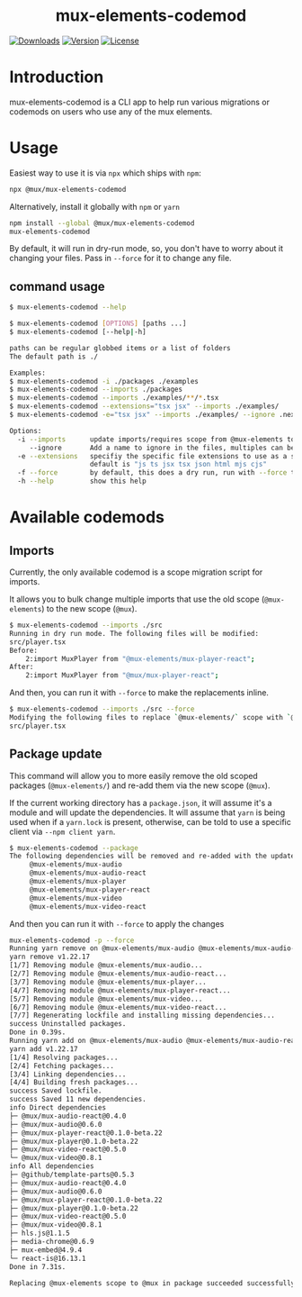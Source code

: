 <p align="center">
  <h1 align="center">mux-elements-codemod</h1>
  <a href="https://npmcharts.com/compare/@mux/mux-elements-codemod?interval=30"><img src="https://img.shields.io/npm/dm/@mux/mux-player.svg?sanitize=true" alt="Downloads"></a>
    <a href="https://www.npmjs.com/package/@mux/mux-elements-codemod"><img src="https://img.shields.io/npm/v/@mux/mux-player.svg?sanitize=true" alt="Version"></a>
    <a href="https://www.npmjs.com/package/@mux/mux-elements-codemod"><img src="https://img.shields.io/npm/l/@mux/mux-player.svg?sanitize=true" alt="License"></a>
</p>

# Introduction

mux-elements-codemod is a CLI app to help run various migrations or codemods on users who use any of the mux elements.

# Usage

Easiest way to use it is via `npx` which ships with `npm`:

```sh
npx @mux/mux-elements-codemod
```

Alternatively, install it globally with `npm` or `yarn`

```sh
npm install --global @mux/mux-elements-codemod
mux-elements-codemod
```

By default, it will run in dry-run mode, so, you don't have to worry about it changing your files. Pass in `--force` for it to change any file.

## command usage

```sh
$ mux-elements-codemod --help

$ mux-elements-codemod [OPTIONS] [paths ...]
$ mux-elements-codemod [--help|-h]

paths can be regular globbed items or a list of folders
The default path is ./

Examples:
$ mux-elements-codemod -i ./packages ./examples
$ mux-elements-codemod --imports ./packages
$ mux-elements-codemod --imports ./examples/**/*.tsx
$ mux-elements-codemod --extensions="tsx jsx" --imports ./examples/
$ mux-elements-codemod -e="tsx jsx" --imports ./examples/ --ignore .next --ignore dist

Options:
  -i --imports      update imports/requires scope from @mux-elements to @mux
     --ignore       Add a name to ignore in the files, multiples can be provided
  -e --extensions   specifiy the specific file extensions to use as a space separated string
                    default is "js ts jsx tsx json html mjs cjs"
  -f --force        by default, this does a dry run, run with --force to replace the text inline
  -h --help         show this help
```

# Available codemods

## Imports

Currently, the only available codemod is a scope migration script for imports.

It allows you to bulk change multiple imports that use the old scope (`@mux-elements`) to the new scope (`@mux`).

```sh
$ mux-elements-codemod --imports ./src
Running in dry run mode. The following files will be modified:
src/player.tsx
Before:
	2:import MuxPlayer from "@mux-elements/mux-player-react";
After:
	2:import MuxPlayer from "@mux/mux-player-react";
```

And then, you can run it with `--force` to make the replacements inline.

```sh
$ mux-elements-codemod --imports ./src --force
Modifying the following files to replace `@mux-elements/` scope with `@mux/`:
src/player.tsx
```

## Package update

This command will allow you to more easily remove the old scoped packages (`@mux-elements/`) and re-add them via the new scope (`@mux`).

If the current working directory has a `package.json`, it will assume it's a module and will update the dependencies.
It will assume that `yarn` is being used when if a `yarn.lock` is present, otherwise, can be told to use a specific client via `--npm client yarn`.

```sh
$ mux-elements-codemod --package
The following dependencies will be removed and re-added with the updated @mux/ scope:
	 @mux-elements/mux-audio
	 @mux-elements/mux-audio-react
	 @mux-elements/mux-player
	 @mux-elements/mux-player-react
	 @mux-elements/mux-video
	 @mux-elements/mux-video-react
```

And then you can run it with `--force` to apply the changes

```sh
mux-elements-codemod -p --force
Running yarn remove on @mux-elements/mux-audio @mux-elements/mux-audio-react @mux-elements/mux-player @mux-elements/mux-player-react @mux-elements/mux-video @mux-elements/mux-video-react
yarn remove v1.22.17
[1/7] Removing module @mux-elements/mux-audio...
[2/7] Removing module @mux-elements/mux-audio-react...
[3/7] Removing module @mux-elements/mux-player...
[4/7] Removing module @mux-elements/mux-player-react...
[5/7] Removing module @mux-elements/mux-video...
[6/7] Removing module @mux-elements/mux-video-react...
[7/7] Regenerating lockfile and installing missing dependencies...
success Uninstalled packages.
Done in 0.39s.
Running yarn add on @mux-elements/mux-audio @mux-elements/mux-audio-react @mux-elements/mux-player @mux-elements/mux-player-react @mux-elements/mux-video @mux-elements/mux-video-react
yarn add v1.22.17
[1/4] Resolving packages...
[2/4] Fetching packages...
[3/4] Linking dependencies...
[4/4] Building fresh packages...
success Saved lockfile.
success Saved 11 new dependencies.
info Direct dependencies
├─ @mux/mux-audio-react@0.4.0
├─ @mux/mux-audio@0.6.0
├─ @mux/mux-player-react@0.1.0-beta.22
├─ @mux/mux-player@0.1.0-beta.22
├─ @mux/mux-video-react@0.5.0
└─ @mux/mux-video@0.8.1
info All dependencies
├─ @github/template-parts@0.5.3
├─ @mux/mux-audio-react@0.4.0
├─ @mux/mux-audio@0.6.0
├─ @mux/mux-player-react@0.1.0-beta.22
├─ @mux/mux-player@0.1.0-beta.22
├─ @mux/mux-video-react@0.5.0
├─ @mux/mux-video@0.8.1
├─ hls.js@1.1.5
├─ media-chrome@0.6.9
├─ mux-embed@4.9.4
└─ react-is@16.13.1
Done in 7.31s.

Replacing @mux-elements scope to @mux in package succeeded successfully! 🎉
```
